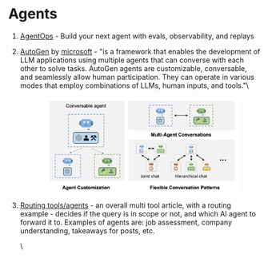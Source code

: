 # Agents

1. [AgentOps](https://app.agentops.ai/start) - Build your next agent with evals, observability, and replays
2.  [AutoGen](https://github.com/microsoft/autogen) by [microsoft](https://microsoft.github.io/autogen/) - "is a framework that enables the development of LLM applications using multiple agents that can converse with each other to solve tasks. AutoGen agents are customizable, conversable, and seamlessly allow human participation. They can operate in various modes that employ combinations of LLMs, human inputs, and tools."\


    <figure><img src="../.gitbook/assets/image (49).png" alt=""><figcaption></figcaption></figure>


3.  [Routing tools/agents](https://www.linkedin.com/blog/engineering/generative-ai/musings-on-building-a-generative-ai-product) - an overall multi tool article, with a routing example - decides if the query is in scope or not, and which AI agent to forward it to. Examples of agents are: job assessment, company understanding, takeaways for posts, etc.

    \
